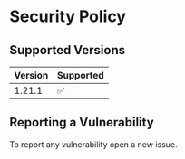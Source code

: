 # Security Policy

## Supported Versions

| Version | Supported          |
|---------| ------------------ |
| 1.21.1  | :white_check_mark: |

## Reporting a Vulnerability

To report any vulnerability open a new issue.
